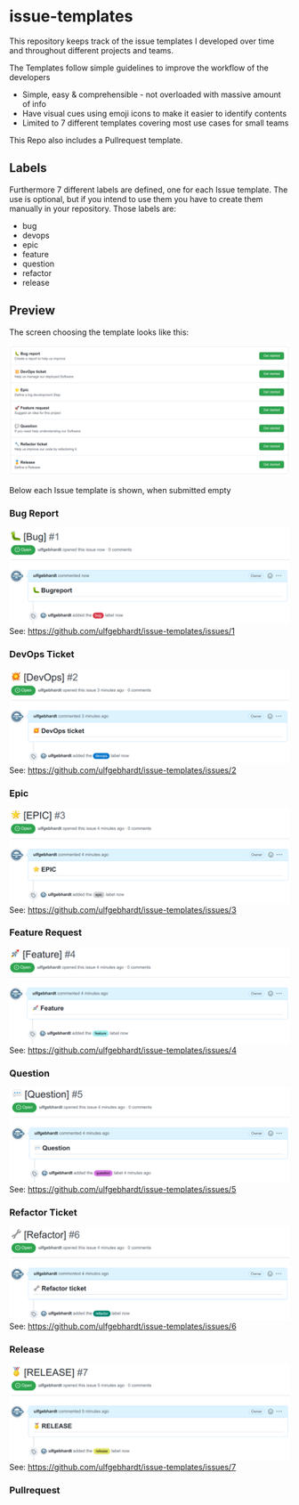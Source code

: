 # issue-templates

This repository keeps track of the issue templates I developed over time and throughout different projects and teams.

The Templates follow simple guidelines to improve the workflow of the developers
- Simple, easy & comprehensible - not overloaded with massive amount of info
- Have visual cues using emoji icons to make it easier to identify contents
- Limited to 7 different templates covering most use cases for small teams

This Repo also includes a Pullrequest template.

## Labels

Furthermore 7 different labels are defined, one for each Issue template. The use is optional, but if you intend to use them you have to create them manually in your repository. Those labels are:
- bug
- devops
- epic
- feature
- question
- refactor
- release

## Preview

The screen choosing the template looks like this:

![choose](docu/choose.png)

Below each Issue template is shown, when submitted empty

### Bug Report

![bug_report](docu/bug_report.png)
See: https://github.com/ulfgebhardt/issue-templates/issues/1

### DevOps Ticket

![devops_ticket](docu/devops_ticket.png)
See: https://github.com/ulfgebhardt/issue-templates/issues/2

### Epic

![epic](docu/epic.png)
See: https://github.com/ulfgebhardt/issue-templates/issues/3

### Feature Request

![feature_request](docu/feature_request.png)
See: https://github.com/ulfgebhardt/issue-templates/issues/4

### Question

![question](docu/question.png)
See: https://github.com/ulfgebhardt/issue-templates/issues/5

### Refactor Ticket

![refactor_ticket](docu/refactor_ticket.png)
See: https://github.com/ulfgebhardt/issue-templates/issues/6

### Release

![release](docu/release.png)
See: https://github.com/ulfgebhardt/issue-templates/issues/7

### Pullrequest